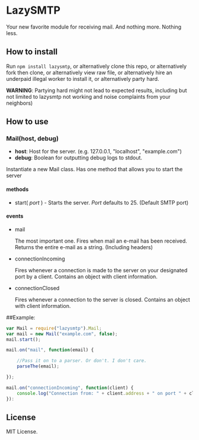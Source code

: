 # LazySMTP
Your new favorite module for receiving mail. And nothing more. Nothing less.

## How to install
Run `npm install lazysmtp`, or alternatively clone this repo, or alternatively fork then clone, or alternatively view raw file, or alternatively hire an underpaid illegal worker to install it, or alternatively party hard.
 
**WARNING**: Partying hard might not lead to expected results, including but not limited to lazysmtp not working and noise complaints from your neighbors)
 
## How to use
### Mail(host, debug)
* **host**: Host for the server. (e.g. 127.0.0.1, "localhost", "example.com")
* **debug**: Boolean for outputting debug logs to stdout.

Instantiate a new Mail class. Has one method that allows you to start the server

#### methods
* start( *port* ) - Starts the server. *Port* defaults to 25. (Default SMTP port)

#### events
* mail

    The most important one. Fires when mail an e-mail has been received. Returns the entire e-mail as a string. (Including headers)

* connectionIncoming

    Fires whenever a connection is made to the server on your designated port by a client. Contains an object with client information.

* connectionClosed

    Fires whenever a connection to the server is closed. Contains an object with client information.


##Example:

```javascript
var Mail = require("lazysmtp").Mail;
var mail = new Mail("example.com", false);
mail.start();

mail.on("mail", function(email) {

    //Pass it on to a parser. Or don't. I don't care.
    parseThe(email);

});

mail.on("connectionIncoming", function(client) {
    console.log("Connection from: " + client.address + " on port " + client.port);
}):
```


## License
MIT License.
